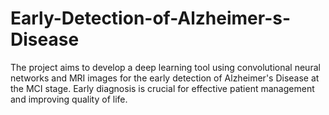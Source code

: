 # Early-Detection-of-Alzheimer-s-Disease
The project aims to develop a deep learning tool using convolutional neural networks and MRI images for the early detection of Alzheimer's Disease at the MCI stage. Early diagnosis is crucial for effective patient management and improving quality of life.
